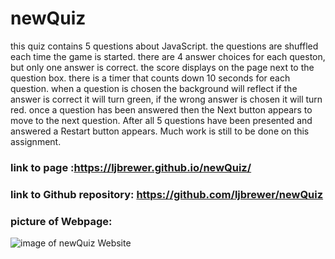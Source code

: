 # newQuiz
this quiz contains 5 questions about JavaScript.
the questions are shuffled each time the game is started.
there are 4 answer choices for each queston, but only one answer is correct.
the score displays on the page next to the question box.
there is a timer that counts down 10 seconds for each question.
when a question is chosen the background will reflect if the answer is correct it will turn green, if the wrong answer is chosen it will turn red.
once a question has been answered then the Next button appears to move to the next question.
After all 5 questions have been presented and answered a Restart button appears.
Much work is still to be done on this assignment.


### link to page :https://ljbrewer.github.io/newQuiz/
### link to Github repository:  https://github.com/ljbrewer/newQuiz

### picture of Webpage:

![image of newQuiz Website](https://ljbrewer.github.io/newQuiz/assets/images/newQuiz.png)